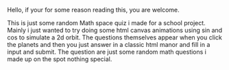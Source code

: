 Hello, if your for some reason reading this, you are welcome.

This is just some random Math space quiz i made for a school project. 
Mainly i just wanted to try doing some html canvas animations using sin and cos to simulate a 2d orbit.
The questions themselves appear when you click the planets and then you just answer in a classic html manor and fill in a input and submit.
The question are just some random math questions i made up on the spot nothing special.

